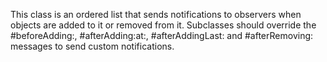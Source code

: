 This class is an ordered list that sends notifications to observers when objects are added to it or removed from it. Subclasses should override the #beforeAdding:, #afterAdding:at:, #afterAddingLast: and #afterRemoving: messages to send custom notifications.
